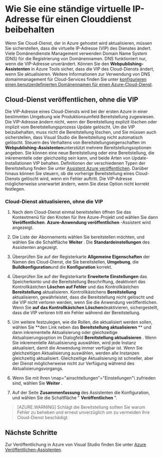 <properties
   pageTitle="Wie eine ständige virtuelle IP-Adresse für einen Clouddienst beibehalten | Microsoft Azure"
   description="Informationen Sie zum sicherstellen, dass die virtuelle IP-Adresse (VIP) der Azure-Clouddienst ändert."
   services="visual-studio-online"
   documentationCenter="na"
   authors="TomArcher"
   manager="douge"
   editor="" />
<tags
   ms.service="multiple"
   ms.devlang="dotnet"
   ms.topic="article"
   ms.tgt_pltfrm="na"
   ms.workload="multiple"
   ms.date="08/15/2016"
   ms.author="tarcher" />

# <a name="how-to-retain-a-constant-virtual-ip-address-for-a-cloud-service"></a>Wie Sie eine ständige virtuelle IP-Adresse für einen Clouddienst beibehalten

Wenn Sie Cloud-Dienst, der in Azure gehostet wird aktualisieren, müssen Sie sicherstellen, dass die virtuelle IP-Adresse (VIP) des Dienstes ändert. Viele Domänendienste Management verwenden Domain Name System (DNS) für die Registrierung von Domänennamen. DNS funktioniert nur, wenn die VIP-Adresse unverändert. Können Sie den **Webpublishing-Assistenten** in Azure Tools sicher, dass die VIP des Cloud-Diensts ändert, wenn Sie aktualisieren. Weitere Informationen zur Verwendung von DNS domainmanagement für Cloud-Services finden Sie unter [konfigurieren einen benutzerdefinierten Domänennamen für einen Azure-Cloud-Dienst](./cloud-services/cloud-services-custom-domain-name.md).

## <a name="publishing-a-cloud-service-without-changing-its-vip"></a>Cloud-Dienst veröffentlichen, ohne die VIP

Die VIP-Adresse eines Cloud-Diensts wird bei der ersten Azure in einer bestimmten Umgebung wie Produktionsumfeld Bereitstellung zugewiesen. Die VIP-Adresse ändern nicht, wenn der Bereitstellung explizit löschen oder implizit vom Bereitstellungsprozess Update gelöscht. Um die VIP beizubehalten, muss nicht die Bereitstellung löschen, und Sie müssen auch sicherstellen, dass Visual Studio die Bereitstellung nicht automatisch gelöscht. Steuern des Verhaltens von Bereitstellungseigenschaften im **Webpublishing-Assistenten**unterstützt mehrere Bereitstellungsoptionen angeben. Sie können eine neue Bereitstellung oder eine Bereitstellung, die inkrementelle oder gleichzeitig sein kann, und beide Arten von Update-Installationen VIP behalten. Definitionen der verschiedenen Typen der Bereitstellung finden Sie unter [Assistent Azure veröffentlichen](vs-azure-tools-publish-azure-application-wizard.md).  Darüber hinaus können Sie steuern, ob die vorherige Bereitstellung eines Cloud-Diensts gelöscht wird, wenn ein Fehler auftritt. Die VIP-Adresse möglicherweise unerwartet ändern, wenn Sie diese Option nicht korrekt festlegen.

### <a name="to-update-a-cloud-service-without-changing-its-vip"></a>Cloud-Dienst aktualisieren, ohne die VIP

1. Nach dem Cloud-Dienst einmal bereitstellen öffnen Sie das Kontextmenü für den Knoten für Ihre Azure-Projekt und wählen Sie dann **Veröffentlichen**. **Azure-Anwendung veröffentlichen** -Assistent wird angezeigt.

1. Die Liste der Abonnements wählen Sie bereitstellen möchten, und wählen Sie die Schaltfläche **Weiter** . Die **Standardeinstellungen** des Assistenten angezeigt.

1. Überprüfen Sie auf der Registerkarte **Allgemeine Eigenschaften** der Namen des Cloud-Dienst, die Sie bereitstellen, **Umgebung**, die **Buildkonfiguration**und die **Konfiguration** korrekt.

1. Überprüfen Sie auf der Registerkarte **Erweiterte Einstellungen** das Speicherkonto und die Bereitstellung Beschriftung, deaktiviert das Kontrollkästchen **Löschen auf Fehler** und das Kontrollkästchen **Bereitstellung** aktualisieren. Kontrollkästchens **Bereitstellung** aktualisieren, gewährleistet, dass die Bereitstellung nicht gelöscht und die VIP nicht verloren werden, wenn Sie die Anwendung veröffentlichen. Wenn Sie **auf das Kontrollkästchen Löschen**deaktivieren, sichergestellt, dass die VIP verloren tritt ein Fehler während der Bereitstellung.

1. Um weitere festzulegen, wie die Rollen, die aktualisiert werden sollen, wählen Sie **den Link neben das **Bereitstellung aktualisieren** ** und dann inkrementelle Aktualisierung oder gleichzeitige Aktualisierungsoption im Dialogfeld **Bereitstellung aktualisieren** . Wenn Sie inkrementelle Aktualisierung auswählen, wird jede Instanz aktualisiert, damit die Anwendung immer verfügbar ist. Wenn Sie gleichzeitigen Aktualisierung auswählen, werden alle Instanzen gleichzeitig aktualisiert. Gleichzeitige Aktualisierung ist schneller, aber der Dienst möglicherweise nicht zur Verfügung während des Aktualisierungsvorgangs.

1. Wenn Sie mit Ihren \\map="ainschtellungen"="Einstellungen"\ zufrieden sind, wählen Sie **Weiter** .

1. Auf der Seite **Zusammenfassung** des Assistenten die Konfiguration, und wählen Sie die Schaltfläche " **Veröffentlichen** ".

  >[AZURE.WARNING] Schlägt die Bereitstellung sollten Sie warum Fehler zu beheben und erneut unverzüglich um zu vermeiden Ihre Cloud-Dienst beschädigt.

## <a name="next-steps"></a>Nächste Schritte

Zur Veröffentlichung in Azure von Visual Studio finden Sie unter [Azure Veröffentlichen-Assistenten](vs-azure-tools-publish-azure-application-wizard.md).
